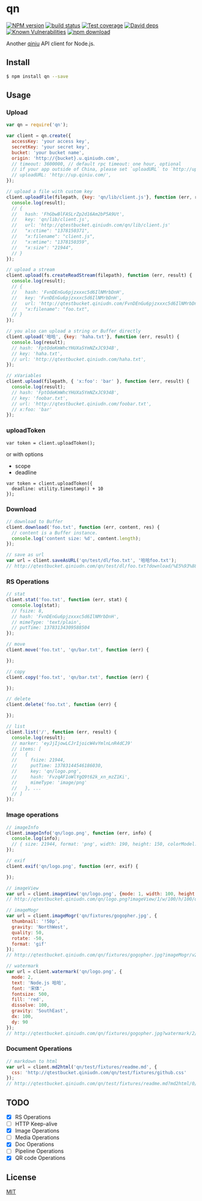 qn
=======

[![NPM version][npm-image]][npm-url]
[![build status][travis-image]][travis-url]
[![Test coverage][codecov-image]][codecov-url]
[![David deps][david-image]][david-url]
[![Known Vulnerabilities][snyk-image]][snyk-url]
[![npm download][download-image]][download-url]

[npm-image]: https://img.shields.io/npm/v/qn.svg?style=flat
[npm-url]: https://npmjs.org/package/qn
[travis-image]: https://img.shields.io/travis/node-modules/qn.svg?style=flat
[travis-url]: https://travis-ci.org/node-modules/qn
[codecov-image]: https://codecov.io/gh/node-modules/qn/branch/master/graph/badge.svg
[codecov-url]: https://codecov.io/gh/node-modules/qn
[david-image]: https://img.shields.io/david/node-modules/qn.svg?style=flat
[david-url]: https://david-dm.org/node-modules/qn
[snyk-image]: https://snyk.io/test/npm/qn/badge.svg?style=flat-square
[snyk-url]: https://snyk.io/test/npm/qn
[download-image]: https://img.shields.io/npm/dm/qn.svg?style=flat-square
[download-url]: https://npmjs.org/package/qn


Another [qiniu](http://docs.qiniu.com/api/) API client for Node.js.

## Install

```bash
$ npm install qn --save
```

## Usage

### Upload

```js
var qn = require('qn');

var client = qn.create({
  accessKey: 'your access key',
  secretKey: 'your secret key',
  bucket: 'your bucket name',
  origin: 'http://{bucket}.u.qiniudn.com',
  // timeout: 3600000, // default rpc timeout: one hour, optional
  // if your app outside of China, please set `uploadURL` to `http://up.qiniug.com/`
  // uploadURL: 'http://up.qiniu.com/',
});

// upload a file with custom key
client.uploadFile(filepath, {key: 'qn/lib/client.js'}, function (err, result) {
  console.log(result);
  // {
  //   hash: 'FhGbwBlFASLrZp2d16Am2bP5A9Ut',
  //   key: 'qn/lib/client.js',
  //   url: 'http://qtestbucket.qiniudn.com/qn/lib/client.js'
  //   "x:ctime": "1378150371",
  //   "x:filename": "client.js",
  //   "x:mtime": "1378150359",
  //   "x:size": "21944",
  // }
});

// upload a stream
client.upload(fs.createReadStream(filepath), function (err, result) {
  console.log(result);
  // {
  //   hash: 'FvnDEnGu6pjzxxxc5d6IlNMrbDnH',
  //   key: 'FvnDEnGu6pjzxxxc5d6IlNMrbDnH',
  //   url: 'http://qtestbucket.qiniudn.com/FvnDEnGu6pjzxxxc5d6IlNMrbDnH',
  //   "x:filename": "foo.txt",
  // }
});

// you also can upload a string or Buffer directly
client.upload('哈哈', {key: 'haha.txt'}, function (err, result) {
  console.log(result);
  // hash: 'FptOdeKmWhcYHUXa5YmNZxJC934B',
  // key: 'haha.txt',
  // url: 'http://qtestbucket.qiniudn.com/haha.txt',
});

// xVariables
client.upload(filepath, { 'x:foo': 'bar' }, function (err, result) {
  console.log(result);
  // hash: 'FptOdeKmWhcYHUXa5YmNZxJC934B',
  // key: 'foobar.txt',
  // url: 'http://qtestbucket.qiniudn.com/foobar.txt',
  // x:foo: 'bar'
});
```

### uploadToken

```
var token = client.uploadToken();
```

or with options

- scope
- deadline

```
var token = client.uploadToken({
  deadline: utility.timestamp() + 10
});
```

### Download

```js
// download to Buffer
client.download('foo.txt', function (err, content, res) {
  // content is a Buffer instance.
  console.log('content size: %d', content.length);
});

// save as url
var url = client.saveAsURL('qn/test/dl/foo.txt', '哈哈foo.txt');
// http://qtestbucket.qiniudn.com/qn/test/dl/foo.txt?download/%E5%93%88%E5%93%88foo.txt
```

### RS Operations

```js
// stat
client.stat('foo.txt', function (err, stat) {
  console.log(stat);
  // fsize: 8,
  // hash: 'FvnDEnGu6pjzxxxc5d6IlNMrbDnH',
  // mimeType: 'text/plain',
  // putTime: 13783134309588504
});

// move
client.move('foo.txt', 'qn/bar.txt', function (err) {

});

// copy
client.copy('foo.txt', 'qn/bar.txt', function (err) {

});

// delete
client.delete('foo.txt', function (err) {

});

// list
client.list('/', function (err, result) {
  console.log(result);
  // marker: 'eyJjIjowLCJrIjoicW4vYmlnLnR4dCJ9'
  // items: [
  //   {
  //     fsize: 21944,
  //     putTime: 13783144546186030,
  //     key: 'qn/logo.png',
  //     hash: 'FvzqAF1oWlYgQ9t62k_xn_mzZ1Ki',
  //     mimeType: 'image/png'
  //   }, ...
  // ]
});
```

### Image operations

```js
// imageInfo
client.imageInfo('qn/logo.png', function (err, info) {
  console.log(info);
  // { size: 21944, format: 'png', width: 190, height: 150, colorModel: 'nrgba' }
});

// exif
client.exif('qn/logo.png', function (err, exif) {

});

// imageView
var url = client.imageView('qn/logo.png', {mode: 1, width: 100, height: 100, q: 50, format: 'png'});
// http://qtestbucket.qiniudn.com/qn/logo.png?imageView/1/w/100/h/100/q/50/format/png

// imageMogr
var url = client.imageMogr('qn/fixtures/gogopher.jpg', {
  thumbnail: '!50p',
  gravity: 'NorthWest',
  quality: 50,
  rotate: -50,
  format: 'gif'
});
// http://qtestbucket.qiniudn.com/qn/fixtures/gogopher.jpg?imageMogr/v2/auto-orient/thumbnail/!50p/gravity/NorthWest/quality/50/rotate/-50/format/gif

// watermark
var url = client.watermark('qn/logo.png', {
  mode: 2,
  text: 'Node.js 哈哈',
  font: '宋体',
  fontsize: 500,
  fill: 'red',
  dissolve: 100,
  gravity: 'SouthEast',
  dx: 100,
  dy: 90
});
// http://qtestbucket.qiniudn.com/qn/fixtures/gogopher.jpg?watermark/2/text/Tm9kZS5qcyDlk4jlk4g=/font/5a6L5L2T/fontsize/500/fill/cmVk/dissolve/100/gravity/SouthEast/dx/100/dy/90
```

### Document Operations

```js
// markdown to html
var url = client.md2html('qn/test/fixtures/readme.md', {
  css: 'http://qtestbucket.qiniudn.com/qn/test/fixtures/github.css'
});
// http://qtestbucket.qiniudn.com/qn/test/fixtures/readme.md?md2html/0/css/aHR0cDovL3F0ZXN0YnVja2V0LnFpbml1ZG4uY29tL3FuL3Rlc3QvZml4dHVyZXMvZ2l0aHViLmNzcw==
```

## TODO

- [x] RS Operations
- [ ] HTTP Keep-alive
- [x] Image Operations
- [ ] Media Operations
- [x] Doc Operations
- [ ] Pipeline Operations
- [x] QR code Operations

## License

[MIT](LICENSE.txt)
